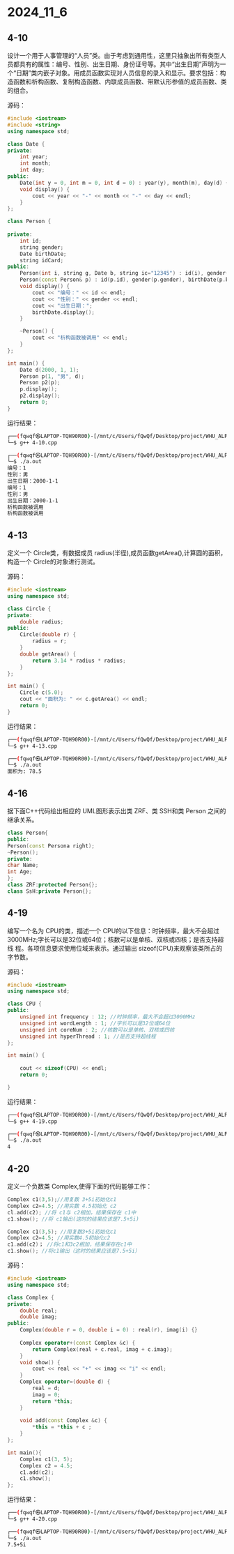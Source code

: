 # 2024_11_6

## 4-10

设计一个用于人事管理的“人员”类。由于考虑到通用性，这里只抽象出所有类型人员都具有的属性：编号、性别、出生日期、身份证号等。其中“出生日期”声明为一个“日期”类内嵌子对象。用成员函数实现对人员信息的录入和显示。要求包括：构造函数和析构函数、复制构造函数、内联成员函数、带默认形参值的成员函数、类的组合。  

源码：

```cpp
#include <iostream>
#include <string>
using namespace std;

class Date {
private:
    int year;
    int month;
    int day;
public:
    Date(int y = 0, int m = 0, int d = 0) : year(y), month(m), day(d) {}
    void display() {
        cout << year << "-" << month << "-" << day << endl;
    }
};

class Person {
    
private:
    int id;
    string gender;
    Date birthDate;
    string idCard;
public:
    Person(int i, string g, Date b, string ic="12345") : id(i), gender(g), birthDate(b), idCard(ic) {}
    Person(const Person& p) : id(p.id), gender(p.gender), birthDate(p.birthDate), idCard(p.idCard) {}
    void display() {
        cout << "编号：" << id << endl;
        cout << "性别：" << gender << endl;
        cout << "出生日期：";
        birthDate.display();
    }

    ~Person() {
        cout << "析构函数被调用" << endl;
    }
};

int main() {
    Date d(2000, 1, 1);
    Person p(1, "男", d);
    Person p2(p);
    p.display();
    p2.display();
    return 0;
}
```

运行结果：

```bash
┌──(fqwqf㉿LAPTOP-TQH90R00)-[/mnt/c/Users/fQwQf/Desktop/project/WHU_ALP_2024/experiment4]
└─$ g++ 4-10.cpp

┌──(fqwqf㉿LAPTOP-TQH90R00)-[/mnt/c/Users/fQwQf/Desktop/project/WHU_ALP_2024/experiment4]
└─$ ./a.out
编号：1
性别：男
出生日期：2000-1-1
编号：1
性别：男
出生日期：2000-1-1
析构函数被调用
析构函数被调用
```

## 4-13

定义一个 Circle类，有数据成员 radius(半径),成员函数getArea(),计算圆的面积，构造一个 Circle的对象进行测试。  

源码：

```cpp
#include <iostream>
using namespace std;

class Circle {
private:
    double radius;
public:
    Circle(double r) {
        radius = r;
    }
    double getArea() {
        return 3.14 * radius * radius;
    }
};

int main() {
    Circle c(5.0);
    cout << "面积为: " << c.getArea() << endl;
    return 0;
}
```

运行结果：

```bash
┌──(fqwqf㉿LAPTOP-TQH90R00)-[/mnt/c/Users/fQwQf/Desktop/project/WHU_ALP_2024/experiment4]
└─$ g++ 4-13.cpp

┌──(fqwqf㉿LAPTOP-TQH90R00)-[/mnt/c/Users/fQwQf/Desktop/project/WHU_ALP_2024/experiment4]
└─$ ./a.out
面积为: 78.5
```

## 4-16

据下面C++代码绘出相应的 UML图形表示出类 ZRF、类 SSH和类 Person 之间的继承关系。  

```cpp
class Person{
public:
Person(const Persona right);
~Person();
private:
char Name;
int Age;
};
class ZRF:protected Person{};
class SsH:private Person{};
```

## 4-19

编写一个名为 CPU的类，描述一个 CPU的以下信息：时钟频率，最大不会超过3000MHz;字长可以是32位或64位；核数可以是单核、双核或四核；是否支持超线
程。各项信息要求使用位域来表示。通过输出 sizeof(CPU)来观察该类所占的字节数。  

源码：

```cpp
#include <iostream>
using namespace std;

class CPU {
public:
    unsigned int frequency : 12; //时钟频率，最大不会超过3000MHz
    unsigned int wordLength : 1; //字长可以是32位或64位
    unsigned int coreNum : 2; //核数可以是单核、双核或四核
    unsigned int hyperThread : 1; //是否支持超线程
};

int main() {
    
    cout << sizeof(CPU) << endl;
    return 0;

}
```

运行结果：

```bash
┌──(fqwqf㉿LAPTOP-TQH90R00)-[/mnt/c/Users/fQwQf/Desktop/project/WHU_ALP_2024/experiment4]
└─$ g++ 4-19.cpp

┌──(fqwqf㉿LAPTOP-TQH90R00)-[/mnt/c/Users/fQwQf/Desktop/project/WHU_ALP_2024/experiment4]
└─$ ./a.out
4
```

## 4-20

定义一个负数类 Complex,使得下面的代码能够工作：  

```cpp
Complex c1(3,5);//用复数 3+5i初始化c1
Complex c2=4.5; //用实数 4.5初始化 c2
cl.add(c2); //将 c1与 c2相加，结果保存在 c1中
c1.show(); //将 c1输出(这时的结果应该是7.5+5i)
```

```cpp
Complex c1(3,5); //用复数3+5i初始化c1
Complex c2=4.5; //用实数4.5初始化c2
c1.add(c2)； //将c1和3c2相加，结果保存在c1中
c1.show(); //将c1输出（这时的结果应该是7.5+5i）
```

源码：

```cpp
#include <iostream>
using namespace std;

class Complex {
private:
    double real;
    double imag;
public:
    Complex(double r = 0, double i = 0) : real(r), imag(i) {}
    
    Complex operator+(const Complex &c) {
        return Complex(real + c.real, imag + c.imag);
    }
    void show() {
        cout << real << "+" << imag << "i" << endl;
    }
    Complex operator=(double d) {
        real = d;
        imag = 0;
        return *this;
    }
    
    void add(const Complex &c) {
        *this = *this + c ;
    }
};

int main(){
    Complex c1(3, 5);
    Complex c2 = 4.5;
    c1.add(c2);
    c1.show();
};
```

运行结果：

```bash
┌──(fqwqf㉿LAPTOP-TQH90R00)-[/mnt/c/Users/fQwQf/Desktop/project/WHU_ALP_2024/experiment4]
└─$ g++ 4-20.cpp

┌──(fqwqf㉿LAPTOP-TQH90R00)-[/mnt/c/Users/fQwQf/Desktop/project/WHU_ALP_2024/experiment4]
└─$ ./a.out
7.5+5i
```
